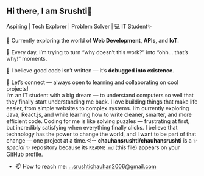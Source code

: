## Hi there, I am Srushti👋
Aspiring | Tech Explorer | Problem Solver | 💻 IT Student✨

🔭 Currently exploring the world of **Web Development**, **APIs**, and **IoT**.  

🌱 Every day, I’m trying to turn “why doesn’t this work?” into “ohh… that’s why!” moments.  

🧩 I believe good code isn’t written — it’s **debugged into existence**.  

💬 Let’s connect — always open to learning and collaborating on cool projects!  
I’m an IT student with a big dream — to understand computers so well that they finally start understanding me back. I love building things that make life easier, from simple websites to complex systems. I’m currently exploring Java, React.js, and  while learning how to write cleaner, smarter, and more efficient code. Coding for me is like solving puzzles — frustrating at first, but incredibly satisfying when everything finally clicks. I believe that technology has the power to change the world, and I want to be part of that change — one project at a time.<!--
**chauhansrushti/chauhansrushti** is a ✨ _special_ ✨ repository because its `README.md` (this file) appears on your GitHub profile.


- 📫 How to reach me: ...srushtichauhan2006@gmail.com

